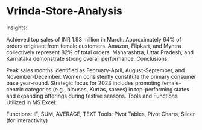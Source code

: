 # Vrinda-Store-Analysis
Insights:

Achieved top sales of INR 1.93 million in March.
Approximately 64% of orders originate from female customers.
Amazon, Flipkart, and Myntra collectively represent 82% of total orders.
Maharashtra, Uttar Pradesh, and Karnataka demonstrate strong overall performance.
Conclusions:

Peak sales months identified as February-April, August-September, and November-December.
Women consistently constitute the primary consumer base year-round.
Strategic focus for 2023 includes promoting female-centric categories (e.g., blouses, Kurtas, sarees) in top-performing states and expanding offerings during festive seasons.
Tools and Functions Utilized in MS Excel:

Functions: IF, SUM, AVERAGE, TEXT
Tools: Pivot Tables, Pivot Charts, Slicer (for interactivity)

